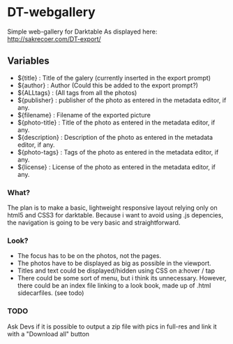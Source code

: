 # DT-webgallery
Simple web-gallery for Darktable
As displayed here: http://sakrecoer.com/DT-export/

## Variables
- ${title} : Title of the galery (currently inserted in the export prompt)
- ${author} : Author (Could this be added to the export prompt?)
- ${ALLtags} : (All tags from all the photos)
- ${publisher} : publisher of the photo as entered in the metadata editor, if any.
- ${filename} : Filename of the exported picture
- ${photo-title} : Title of the photo as entered in the metadata editor, if any.
- ${description} : Description of the photo as entered in the metadata editor, if any.
- ${photo-tags} : Tags of the photo as entered in the metadata editor, if any. 
- ${license} : License of the photo as entered in the metadata editor, if any.

### What?
The plan is to make a basic, lightweight responsive layout relying only on html5 and CSS3 for darktable. Because i want to avoid using .js depencies, the navigation is going to be very basic and straightforward. 

### Look?
- The focus has to be on the photos, not the pages. 
- The photos have to be displayed as big as possible in the viewport.
- Titles and text could be displayed/hidden using CSS on a:hover / tap
- There could be some sort of menu, but i think its unnecessary. However, there could be an index file linking to a look book, made up of .html sidecarfiles. (see todo)

### TODO
Ask Devs if it is possible to output a zip file with pics in full-res and link it with a "Download all" button
